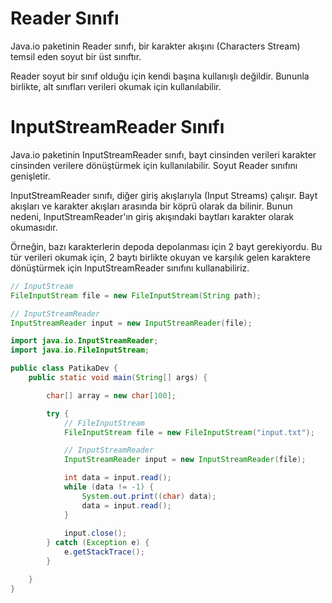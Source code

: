 # Reader Sınıfı

Java.io paketinin Reader sınıfı, bir karakter akışını (Characters Stream) temsil eden soyut bir üst sınıftır.

Reader soyut bir sınıf olduğu için kendi başına kullanışlı değildir. Bununla birlikte, alt sınıfları verileri okumak için kullanılabilir.

# InputStreamReader Sınıfı

Java.io paketinin InputStreamReader sınıfı, bayt cinsinden verileri karakter cinsinden verilere dönüştürmek için kullanılabilir. Soyut Reader sınıfını
genişletir.

InputStreamReader sınıfı, diğer giriş akışlarıyla (Input Streams) çalışır. Bayt akışları ve karakter akışları arasında bir köprü olarak da bilinir. Bunun
nedeni, InputStreamReader'ın giriş akışındaki baytları karakter olarak okumasıdır.

Örneğin, bazı karakterlerin depoda depolanması için 2 bayt gerekiyordu. Bu tür verileri okumak için, 2 baytı birlikte okuyan ve karşılık gelen karaktere
dönüştürmek için InputStreamReader sınıfını kullanabiliriz.

````java
// InputStream
FileInputStream file = new FileInputStream(String path);

// InputStreamReader
InputStreamReader input = new InputStreamReader(file);

````

````java
import java.io.InputStreamReader;
import java.io.FileInputStream;

public class PatikaDev {
    public static void main(String[] args) {

        char[] array = new char[100];

        try {
            // FileInputStream
            FileInputStream file = new FileInputStream("input.txt");

            // InputStreamReader
            InputStreamReader input = new InputStreamReader(file);

            int data = input.read();
            while (data != -1) {
                System.out.print((char) data);
                data = input.read();
            }
            
            input.close();
        } catch (Exception e) {
            e.getStackTrace();
        }

    }
}

````